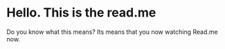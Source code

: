 # Hello. This is the read.me

Do you know what this means? Its means that you now watching Read.me now.